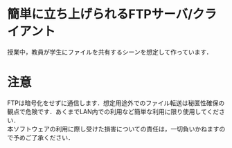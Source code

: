 # 簡単に立ち上げられるFTPサーバ/クライアント
授業中，教員が学生にファイルを共有するシーンを想定して作っています．

# 注意
FTPは暗号化をせずに通信します．想定用途外でのファイル転送は秘匿性確保の観点で危険です．あくまでLAN内での利用など簡単な利用に限り使用してください．<br>
本ソフトウェアの利用に際し受けた損害についての責任は，一切負いかねますので予めご了承ください．
